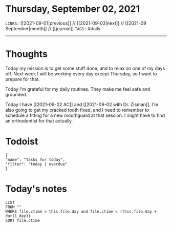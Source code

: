 # Thursday, September 02, 2021
`LINKS:` [[2021-09-01|previous]] // [[2021-09-03|next]] // [[2021-09 September|month]] // [[journal]] 
`TAGS:` #daily

---
# Thoughts
Today my mission is to get some stuff done, and to relax on one of my days off. Next week I will be working every day except Thursday, so I want to prepare for that. 

Today I'm grateful for my daily routines. They make me feel safe and grounded. 

Today I have [[2021-09-02 AC]] and [[2021-09-02 with Dr. Zisman]]. I'm also going to get my cracked tooth fixed, and I need to remember to schedule a fitting for a new mouthguard at that session. I might have to find an orthodontist for that actually. 

# Todoist
```todoist
{
"name": "Tasks for today",
"filter": "today | overdue"
}
```

# Today's notes
```dataview
LIST 
FROM ""
WHERE file.ctime > this.file.day and file.ctime < (this.file.day + dur(1 day))
SORT file.ctime
```
